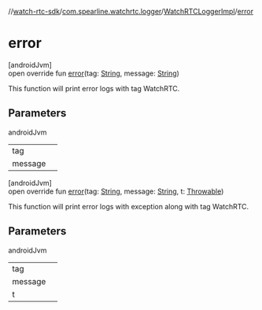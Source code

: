 //[watch-rtc-sdk](../../../index.md)/[com.spearline.watchrtc.logger](../index.md)/[WatchRTCLoggerImpl](index.md)/[error](error.md)

# error

[androidJvm]\
open override fun [error](error.md)(tag: [String](https://kotlinlang.org/api/latest/jvm/stdlib/kotlin/-string/index.html), message: [String](https://kotlinlang.org/api/latest/jvm/stdlib/kotlin/-string/index.html))

This function will print error logs with tag WatchRTC.

## Parameters

androidJvm

| | |
|---|---|
| tag |  |
| message |  |

[androidJvm]\
open override fun [error](error.md)(tag: [String](https://kotlinlang.org/api/latest/jvm/stdlib/kotlin/-string/index.html), message: [String](https://kotlinlang.org/api/latest/jvm/stdlib/kotlin/-string/index.html), t: [Throwable](https://kotlinlang.org/api/latest/jvm/stdlib/kotlin/-throwable/index.html))

This function will print error logs with exception along with tag WatchRTC.

## Parameters

androidJvm

| | |
|---|---|
| tag |  |
| message |  |
| t |  |
